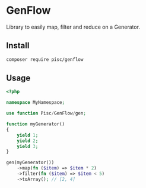 # GenFlow

Library to easily map, filter and reduce on a Generator.

## Install

```bash
composer require pisc/genflow
```

## Usage

```php
<?php

namespace MyNamespace;

use function Pisc/GenFlow/gen;

function myGenerator()
{
    yield 1;
    yield 2;
    yield 3;
}

gen(myGenerator())
    ->map(fn ($item) => $item * 2)
    ->filter(fn ($item) => $item < 5)
    ->toArray(); // [2, 4]
```
